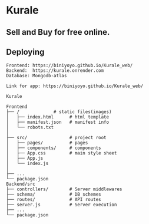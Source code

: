 # Kurale

## Sell and Buy for free online.

## Deploying
    
    Frontend: https://biniyoyo.github.io/Kurale_web/
    Backend:  https://kurale.onrender.com
    Database: Mongodb-atlas

    Link for app: https://biniyoyo.github.io/Kurale_web/

```
Kurale

Frontend
├── /             # static files(images)
│   ├── index.html      # html template
│   ├── manifest.json   # manifest info
│   └── robots.txt
│
├── src/                # project root
│   ├── pages/          # pages
│   ├── components/     # components
│   ├── App.css         # main style sheet
│   ├── App.js
│   └── index.js
│
├── ...
└── package.json
Backend/src
├── controllers/        # Server middlewares
├── schema/             # DB schemes
├── routes/             # API routes
├── server.js           # Server execution
├── ...
└── package.json

```
